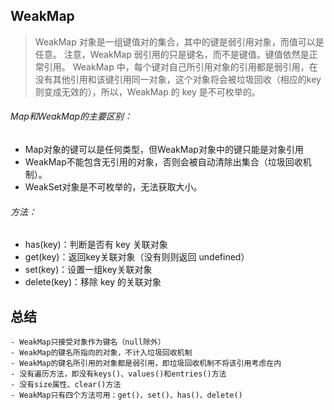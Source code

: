 ## WeakMap
> WeakMap 对象是一组键值对的集合，其中的键是弱引用对象，而值可以是任意。
注意，WeakMap 弱引用的只是键名，而不是键值。键值依然是正常引用。
WeakMap 中，每个键对自己所引用对象的引用都是弱引用，在没有其他引用和该键引用同一对象，这个对象将会被垃圾回收（相应的key则变成无效的），所以，WeakMap 的 key 是不可枚举的。

###### Map和WeakMap的主要区别：
- Map对象的键可以是任何类型，但WeakMap对象中的键只能是对象引用
- WeakMap不能包含无引用的对象，否则会被自动清除出集合（垃圾回收机制）。
- WeakSet对象是不可枚举的，无法获取大小。

###### 方法：
- has(key)：判断是否有 key 关联对象
- get(key)：返回key关联对象（没有则则返回 undefined）
- set(key)：设置一组key关联对象
- delete(key)：移除 key 的关联对象

## 总结
    - WeakMap只接受对象作为键名（null除外）
    - WeakMap的键名所指向的对象，不计入垃圾回收机制
    - WeakMap的键名所引用的对象都是弱引用，即垃圾回收机制不将该引用考虑在内
    - 没有遍历方法，即没有keys()、values()和entries()方法
    - 没有size属性、clear()方法
    - WeakMap只有四个方法可用：get()、set()、has()、delete()